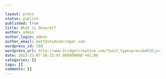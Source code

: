 ```yaml
---

layout: press
status: publish
published: true
title: What is Deseret?
author: admin
author_login: admin
author_email: matt@studiobridger.com
wordpress_id: 198
wordpress_url: http://www.bridgercreative.com/?post_type=press&#038;p=198
date: 2013-11-07 16:15:47.000000000 +01:00
categories: []
tags: []
comments: []
---
```

